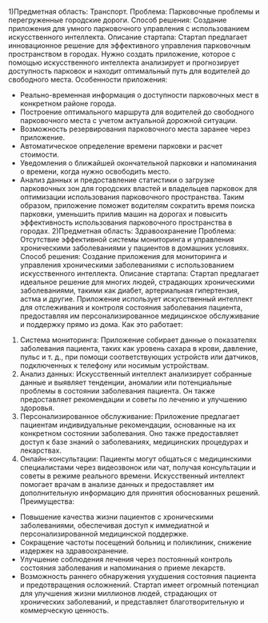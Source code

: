 1)Предметная область: Транспорт.
Проблема: Парковочные проблемы и перегруженные городские дороги.
Способ решения: Создание приложения для умного парковочного управления с использованием искусственного интеллекта.
Описание стартапа: Стартап предлагает инновационное решение для эффективного управления парковочным пространством в городах. Нужно создать приложение, которое с помощью искусственного интеллекта анализирует и прогнозирует доступность парковок и находит оптимальный путь для водителей до свободного места.
Особенности приложения:
- Реально-временная информация о доступности парковочных мест в конкретном районе города.
- Построение оптимального маршрута для водителей до свободного парковочного места с учетом актуальной дорожной ситуации.
- Возможность резервирования парковочного места заранее через приложение.
- Автоматическое определение времени парковки и расчет стоимости.
- Уведомления о ближайшей окончательной парковки и напоминания о времени, когда нужно освободить место.
- Анализ данных и предоставление статистики о загрузке парковочных зон для городских властей и владельцев парковок для оптимизации использования парковочного пространства.
Таким образом, приложение поможет водителям сократить время поиска парковки, уменьшить прилив машин на дорогах и повысить эффективность использования парковочного пространства в городах.
2)Предметная область: Здравоохранение
Проблема: Отсутствие эффективной системы мониторинга и управления хроническими заболеваниями у пациентов в домашних условиях. Способ решения: Создание приложения для мониторинга и управления хроническими заболеваниями с использованием искусственного интеллекта.
Описание стартапа: Стартап предлагает идеальное решение для многих людей, страдающих хроническими заболеваниями, такими как диабет, артериальная гипертензия, астма и другие. 
Приложение использует искусственный интеллект для отслеживания и контроля состояния заболевания пациента, предоставляя им персонализированное медицинское обслуживание и поддержку прямо из дома. 
Как это работает:
1. Система мониторинга: Приложение собирает данные о показателях заболевания пациента, таких как уровень сахара в крови, давление, пульс и т. д., при помощи соответствующих устройств или датчиков, подключенных к телефону или носимым устройствам. 
2. Анализ данных: Искусственный интеллект анализирует собранные данные и выявляет тенденции, аномалии или потенциальные проблемы в состоянии заболевания пациента. Он также предоставляет рекомендации и советы по лечению и улучшению здоровья.
3. Персонализированное обслуживание: Приложение предлагает пациентам индивидуальные рекомендации, основанные на их конкретном состоянии заболевания. Оно также предоставляет доступ к базе знаний о заболеваниях, медицинских процедурах и лекарствах. 
4. Онлайн-консультации: Пациенты могут общаться с медицинскими специалистами через видеозвонок или чат, получая консультации и советы в режиме реального времени. Искусственный интеллект помогает врачам в анализе данных и предоставляет им дополнительную информацию для принятия обоснованных решений.
Преимущества:
- Повышение качества жизни пациентов с хроническими заболеваниями, обеспечивая доступ к иммедиатной и персонализированной медицинской поддержке.
- Сокращение частоты посещений больниц и поликлиник, снижение издержек на здравоохранение.
- Улучшение соблюдения лечения через постоянный контроль состояния заболевания и напоминания о приеме лекарств.
- Возможность раннего обнаружения ухудшения состояния пациента и предотвращения осложнений.
 Стартап имеет огромный потенциал для улучшения жизни миллионов людей, страдающих от хронических заболеваний, и представляет благотворительную и коммерческую ценность.

